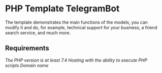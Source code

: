 # PHP Template TelegramBot
The template demonstrates the main functions of the models, you can modify it and do, for example, technical support for your business, a friend search service, and much more.

## Requirements
*The PHP version is at least 7.4*
*Hosting with the ability to execute PHP scripts*
*Domain name*

